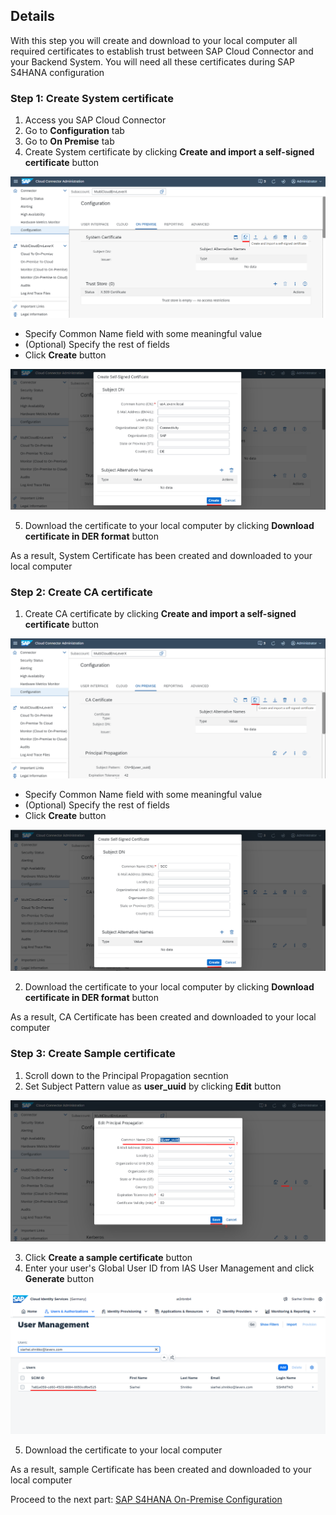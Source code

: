 ## Details

With this step you will create and download to your local computer all required certificates to establish trust between SAP Cloud Connector and your Backend System.
You will need all these certificates during SAP S4HANA configuration


### Step 1: Create System certificate

1. Access you SAP Cloud Connector
2. Go to **Configuration** tab
3. Go to **On Premise** tab
4. Create System certificate by clicking **Create and import a self-signed certificate** button

![Create and import a self-signed certificate](./Images/1.4.1.png "Create and import a self-signed certificate")

- Specify Common Name field with some meaningful value
- (Optional) Specify the rest of fields
- Click **Create** button

![Create and import a self-signed certificate](./Images/1.4.2.png "Create and import a self-signed certificate")

5. Download the certificate to your local computer by clicking **Download certificate in DER format** button


As a result, System Certificate has been created and downloaded to your local computer


### Step 2: Create CA certificate

1. Create CA certificate by clicking **Create and import a self-signed certificate** button

![Create and import a self-signed certificate](./Images/2.1.1.png "Create and import a self-signed certificate")

- Specify Common Name field with some meaningful value
- (Optional) Specify the rest of fields
- Click **Create** button

![Create and import a self-signed certificate](./Images/2.1.2.png "Create and import a self-signed certificate")

2. Download the certificate to your local computer by clicking **Download certificate in DER format** button


As a result, CA Certificate has been created and downloaded to your local computer


### Step 3: Create Sample certificate

1. Scroll down to the Principal Propagation secntion
2. Set Subject Pattern value as **user_uuid** by clicking **Edit** button 

![Set CN value](./Images/3.2.1.png "Set CN value")

3. Click **Create a sample certificate** button
4. Enter your user's Global User ID from IAS User Management and click **Generate** button

![Global User ID](./Images/3.4.1.png "Global User ID")

5. Download the certificate to your local computer

As a result, sample Certificate has been created and downloaded to your local computer


Proceed to the next part: [SAP S4HANA On-Premise Configuration](https://github.com/Sereg20/Task_Center/blob/master/S4HANA_config/README.md)
